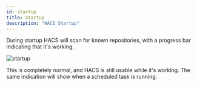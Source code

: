 ```yaml
---
id: startup
title: Startup
description: "HACS Startup"
---
```


During startup HACS will scan for known repositories, with a progress bar indicating that it's working.

![startup](/img/bg_task.PNG)

This is completely normal, and HACS is still usable while it's working.
The same indication will show when a scheduled task is running.
